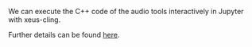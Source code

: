 
We can execute the C++ code of the audio tools interactively in Jupyter with xeus-cling.

Further details can be found [here](https://www.pschatzmann.ch/home/2022/11/29/using-audiotools-in-jupyterlab/).